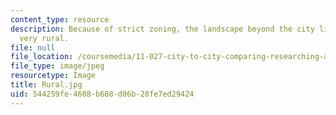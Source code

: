 ```yaml
---
content_type: resource
description: Because of strict zoning, the landscape beyond the city limits remains
  very rural.
file: null
file_location: /coursemedia/11-027-city-to-city-comparing-researching-and-writing-about-cities-spring-2006/544259fe4608b688d06b28fe7ed29424_Rural.jpg
file_type: image/jpeg
resourcetype: Image
title: Rural.jpg
uid: 544259fe-4608-b688-d06b-28fe7ed29424
---
```

